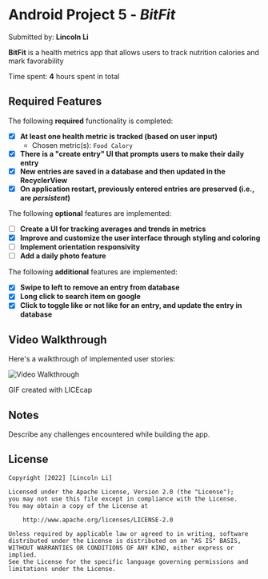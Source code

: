 # Android Project 5 - *BitFit*

Submitted by: **Lincoln Li**

**BitFit** is a health metrics app that allows users to track nutrition calories and mark favorability

Time spent: **4** hours spent in total

## Required Features

The following **required** functionality is completed:

- [x] **At least one health metric is tracked (based on user input)**
    - Chosen metric(s): `Food Calory`
- [x] **There is a "create entry" UI that prompts users to make their daily entry**
- [x] **New entries are saved in a database and then updated in the RecyclerView**
- [x] **On application restart, previously entered entries are preserved (i.e., are *persistent*)**

The following **optional** features are implemented:

- [ ] **Create a UI for tracking averages and trends in metrics**
- [x] **Improve and customize the user interface through styling and coloring**
- [ ] **Implement orientation responsivity**
- [ ] **Add a daily photo feature**

The following **additional** features are implemented:

- [x] **Swipe to left to remove an entry from database**
- [x] **Long click to search item on google**
- [x] **Click to toggle like or not like for an entry, and update the entry in database**

## Video Walkthrough

Here's a walkthrough of implemented user stories:

<img src='https://github.com/vivalkm/BitFit/blob/master/walkthrough.gif' title='Video Walkthrough' width='' alt='Video Walkthrough' />

GIF created with LICEcap

## Notes

Describe any challenges encountered while building the app.

## License

    Copyright [2022] [Lincoln Li]

    Licensed under the Apache License, Version 2.0 (the "License");
    you may not use this file except in compliance with the License.
    You may obtain a copy of the License at

        http://www.apache.org/licenses/LICENSE-2.0

    Unless required by applicable law or agreed to in writing, software
    distributed under the License is distributed on an "AS IS" BASIS,
    WITHOUT WARRANTIES OR CONDITIONS OF ANY KIND, either express or implied.
    See the License for the specific language governing permissions and
    limitations under the License.